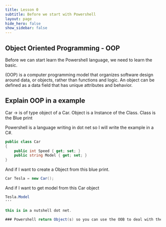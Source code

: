 ```yaml
---
title: Lesson 0
subtitle: Before we start with Powershell
layout: page
hide_hero: false
show_sidebar: false
---
```

## Object Oriented Programming - OOP
Before we can start learn the Powershell language, we need to learn the basic.

(OOP) is a computer programming model that organizes software design around data, or objects, rather than functions and logic. 
An object can be defined as a data field that has unique attributes and behavior.

## Explain OOP in a example

Car -> is of type object of a Car.
Object is a Instance of the Class.
Class is the Blue print

Powershell is a language writing in dot net so I will write the example in a C#.

```cs
public class Car
{
    public int Speed { get; set; }
    public string Model { get; set; }
}
```
And if I want to create a Object from this blue print.
```cs
Car Tesla = new Car();
```
And if I want to get model from this Car object

```cs
Tesla.Model
'''

this is in a nutshell dot net.

### Powershell return Object(s) so you can use the OOB to deal with the result of running a CmdLet in Powershell
